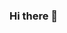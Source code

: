 ### Hi there 👋

<!--
**AkulAggarwal2/AkulAggarwal2** is a ✨ _special_ ✨ repository because its `README.md` (this file) appears on your GitHub profile.

Here are some ideas to get you started:

- 🔭 I’m currently working on everything that comes with going to school.
- 🌱 I’m currently learning Computer Science at Northeastern University.
- 💬 Ask me about my passing for eating.
- 📫 How to reach me: Email.
- 😄 Pronouns: He/Him.
- ⚡ Fun fact: I like to go hiking.
-->
